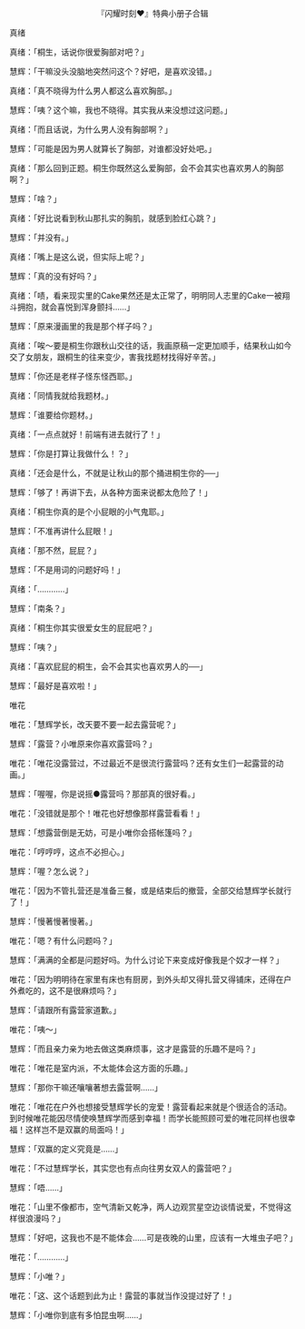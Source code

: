 <p align="center">『闪耀时刻❤』特典小册子合辑</p>

真绪

真绪：「桐生，话说你很爱胸部对吧？」

慧辉：「干嘛没头没脑地突然问这个？好吧，是喜欢没错。」

真绪：「真不晓得为什么男人都这么喜欢胸部。」

慧辉：「咦？这个嘛，我也不晓得。其实我从来没想过这问题。」

真绪：「而且话说，为什么男人没有胸部啊？」

慧辉：「可能是因为男人就算长了胸部，对谁都没好处吧。」

真绪：「那么回到正题。桐生你既然这么爱胸部，会不会其实也喜欢男人的胸部啊？」

慧辉：「啥？」

真绪：「好比说看到秋山那扎实的胸肌，就感到脸红心跳？」

慧辉：「并没有。」

真绪：「嘴上是这么说，但实际上呢？」

慧辉：「真的没有好吗？」

真绪：「啧，看来现实里的Cake果然还是太正常了，明明同人志里的Cake一被翔斗拥抱，就会喜悦到浑身颤抖……」

慧辉：「原来漫画里的我是那个样子吗？」

真绪：「唉～要是桐生你跟秋山交往的话，我画原稿一定更加顺手，结果秋山如今交了女朋友，跟桐生的往来变少，害我找题材找得好辛苦。」

慧辉：「你还是老样子怪东怪西耶。」

真绪：「同情我就给我题材。」

慧辉：「谁要给你题材。」

真绪：「一点点就好！前端有进去就行了！」

慧辉：「你是打算让我做什么！？」

真绪：「还会是什么，不就是让秋山的那个捅进桐生你的──」

慧辉：「够了！再讲下去，从各种方面来说都太危险了！」

真绪：「桐生你真的是个小屁眼的小气鬼耶。」

慧辉：「不准再讲什么屁眼！」

真绪：「那不然，屁屁？」

慧辉：「不是用词的问题好吗！」

真绪：「…………」

慧辉：「南条？」

真绪：「桐生你其实很爱女生的屁屁吧？」

慧辉：「咦？」

真绪：「喜欢屁屁的桐生，会不会其实也喜欢男人的──」

慧辉：「最好是喜欢啦！」

唯花

唯花：「慧辉学长，改天要不要一起去露营呢？」

慧辉：「露营？小唯原来你喜欢露营吗？」

唯花：「唯花没露营过，不过最近不是很流行露营吗？还有女生们一起露营的动画。」

慧辉：「喔喔，你是说摇●露营吗？那部真的很好看。」

唯花：「没错就是那个！唯花也好想像那样露营看看！」

慧辉：「想露营倒是无妨，可是小唯你会搭帐篷吗？」

唯花：「哼哼哼，这点不必担心。」

慧辉：「喔？怎么说？」

唯花：「因为不管扎营还是准备三餐，或是结束后的撤营，全部交给慧辉学长就行了！」

慧辉：「慢著慢著慢著。」

唯花：「嗯？有什么问题吗？」

慧辉：「满满的全都是问题好吗。为什么讨论下来变成好像我是个奴才一样？」

唯花：「因为明明待在家里有床也有厨房，到外头却又得扎营又得铺床，还得在户外煮吃的，这不是很麻烦吗？」

慧辉：「请跟所有露营家道歉。」

唯花：「咦～」

慧辉：「而且亲力亲为地去做这类麻烦事，这才是露营的乐趣不是吗？」

唯花：「唯花是室内派，不太能体会这方面的乐趣。」

慧辉：「那你干嘛还嚷嚷著想去露营啊……」

唯花：「唯花在户外也想接受慧辉学长的宠爱！露营看起来就是个很适合的活动。到时候唯花能因尽情使唤慧辉学而感到幸福！而学长能照顾可爱的唯花同样也很幸福！这样岂不是双赢的局面吗！」

慧辉：「双赢的定义究竟是……」

唯花：「不过慧辉学长，其实您也有点向往男女双人的露营吧？」

慧辉：「唔……」

唯花：「山里不像都市，空气清新又乾净，两人边观赏星空边谈情说爱，不觉得这样很浪漫吗？」

慧辉：「好吧，这我也不是不能体会……可是夜晚的山里，应该有一大堆虫子吧？」

唯花：「…………」

慧辉：「小唯？」

唯花：「这、这个话题到此为止！露营的事就当作没提过好了！」

慧辉：「小唯你到底有多怕昆虫啊……」

